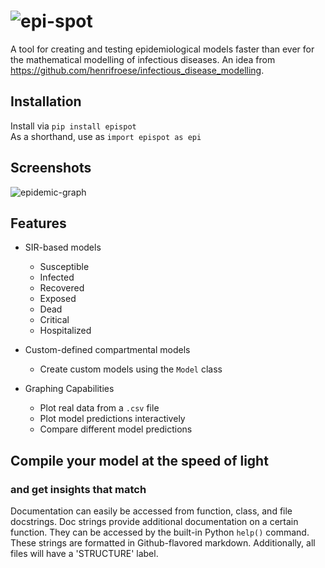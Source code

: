 # ![epi-spot](https://i.ibb.co/hXMjrCV/epi-spot.png)

A tool for creating and testing epidemiological models faster than ever for the mathematical modelling of infectious 
diseases. An idea from https://github.com/henrifroese/infectious_disease_modelling.

## Installation

Install via `pip install epispot` <br>
As a shorthand, use as `import epispot as epi`

## Screenshots

![epidemic-graph](https://i.ibb.co/K9wrhhs/temp.png)

## Features

 - SIR-based models
    - Susceptible
    - Infected
    - Recovered
    - Exposed
    - Dead
    - Critical
    - Hospitalized
    
 - Custom-defined compartmental models
    - Create custom models using the `Model` class
 
 - Graphing Capabilities
    - Plot real data from a `.csv` file
    - Plot model predictions interactively
    - Compare different model predictions

## Compile your model at the speed of light
### and get insights that match
Documentation can easily be accessed from function, class, and file docstrings.
Doc strings provide additional documentation on a certain function.
They can be accessed by the built-in Python `help()` command.
These strings are formatted in Github-flavored markdown.
Additionally, all files will have a 'STRUCTURE' label.
